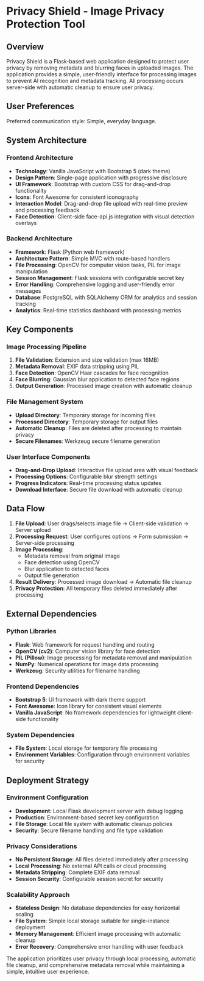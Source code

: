 # Privacy Shield - Image Privacy Protection Tool

## Overview

Privacy Shield is a Flask-based web application designed to protect user privacy by removing metadata and blurring faces in uploaded images. The application provides a simple, user-friendly interface for processing images to prevent AI recognition and metadata tracking. All processing occurs server-side with automatic cleanup to ensure user privacy.

## User Preferences

Preferred communication style: Simple, everyday language.

## System Architecture

### Frontend Architecture
- **Technology**: Vanilla JavaScript with Bootstrap 5 (dark theme)
- **Design Pattern**: Single-page application with progressive disclosure
- **UI Framework**: Bootstrap with custom CSS for drag-and-drop functionality
- **Icons**: Font Awesome for consistent iconography
- **Interaction Model**: Drag-and-drop file upload with real-time preview and processing feedback
- **Face Detection**: Client-side face-api.js integration with visual detection overlays

### Backend Architecture
- **Framework**: Flask (Python web framework)
- **Architecture Pattern**: Simple MVC with route-based handlers
- **File Processing**: OpenCV for computer vision tasks, PIL for image manipulation
- **Session Management**: Flask sessions with configurable secret key
- **Error Handling**: Comprehensive logging and user-friendly error messages
- **Database**: PostgreSQL with SQLAlchemy ORM for analytics and session tracking
- **Analytics**: Real-time statistics dashboard with processing metrics

## Key Components

### Image Processing Pipeline
1. **File Validation**: Extension and size validation (max 16MB)
2. **Metadata Removal**: EXIF data stripping using PIL
3. **Face Detection**: OpenCV Haar cascades for face recognition
4. **Face Blurring**: Gaussian blur application to detected face regions
5. **Output Generation**: Processed image creation with automatic cleanup

### File Management System
- **Upload Directory**: Temporary storage for incoming files
- **Processed Directory**: Temporary storage for output files
- **Automatic Cleanup**: Files are deleted after processing to maintain privacy
- **Secure Filenames**: Werkzeug secure filename generation

### User Interface Components
- **Drag-and-Drop Upload**: Interactive file upload area with visual feedback
- **Processing Options**: Configurable blur strength settings
- **Progress Indicators**: Real-time processing status updates
- **Download Interface**: Secure file download with automatic cleanup

## Data Flow

1. **File Upload**: User drags/selects image file → Client-side validation → Server upload
2. **Processing Request**: User configures options → Form submission → Server-side processing
3. **Image Processing**: 
   - Metadata removal from original image
   - Face detection using OpenCV
   - Blur application to detected faces
   - Output file generation
4. **Result Delivery**: Processed image download → Automatic file cleanup
5. **Privacy Protection**: All temporary files deleted immediately after processing

## External Dependencies

### Python Libraries
- **Flask**: Web framework for request handling and routing
- **OpenCV (cv2)**: Computer vision library for face detection
- **PIL (Pillow)**: Image processing for metadata removal and manipulation
- **NumPy**: Numerical operations for image data processing
- **Werkzeug**: Security utilities for filename handling

### Frontend Dependencies
- **Bootstrap 5**: UI framework with dark theme support
- **Font Awesome**: Icon library for consistent visual elements
- **Vanilla JavaScript**: No framework dependencies for lightweight client-side functionality

### System Dependencies
- **File System**: Local storage for temporary file processing
- **Environment Variables**: Configuration through environment variables for security

## Deployment Strategy

### Environment Configuration
- **Development**: Local Flask development server with debug logging
- **Production**: Environment-based secret key configuration
- **File Storage**: Local file system with automatic cleanup policies
- **Security**: Secure filename handling and file type validation

### Privacy Considerations
- **No Persistent Storage**: All files deleted immediately after processing
- **Local Processing**: No external API calls or cloud processing
- **Metadata Stripping**: Complete EXIF data removal
- **Session Security**: Configurable session secret for security

### Scalability Approach
- **Stateless Design**: No database dependencies for easy horizontal scaling
- **File System**: Simple local storage suitable for single-instance deployment
- **Memory Management**: Efficient image processing with automatic cleanup
- **Error Recovery**: Comprehensive error handling with user feedback

The application prioritizes user privacy through local processing, automatic file cleanup, and comprehensive metadata removal while maintaining a simple, intuitive user experience.
